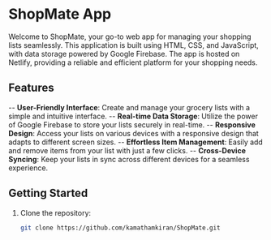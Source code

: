 # ShopMate App

Welcome to ShopMate, your go-to web app for managing your shopping lists seamlessly. This application is built using HTML, CSS, and JavaScript, with data storage powered by Google Firebase. The app is hosted on Netlify, providing a reliable and efficient platform for your shopping needs.

## Features

-- **User-Friendly Interface**: Create and manage your grocery lists with a simple and intuitive interface.
-- **Real-time Data Storage**: Utilize the power of Google Firebase to store your lists securely in real-time.
-- **Responsive Design**: Access your lists on various devices with a responsive design that adapts to different screen sizes.
-- **Effortless Item Management**: Easily add and remove items from your list with just a few clicks.
-- **Cross-Device Syncing**: Keep your lists in sync across different devices for a seamless experience.

## Getting Started

1. Clone the repository:

   ```bash
   git clone https://github.com/kamathamkiran/ShopMate.git

